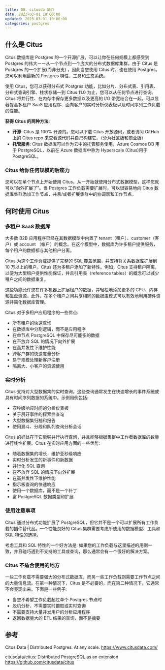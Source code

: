 ```yaml
---
title: 00. citusdb 简介
date: 2023-03-01 10:00:00
updated: 2023-03-01 10:00:00
categories: postgres
---
```


## 什么是 Citus

Citus 数据库是 Postgres 的一个开源扩展，可以让你在任何规模上都感受到 Postgres 的伟大ーー从一个节点到一个庞大的分布式数据库集群。由于 Citus 是 Postgres 的一个扩展(而非分支) ，因此当您使用 Citus 时，也在使用 Postgres。您可以利用最新的 Postgres 特性、工具和生态系统。

使用 Citus，您可以获得分布式 Postgres 功能，比如分片、分布式表、引用表、分布式查询引擎、柱状存储—到 Citus 11.0 为止，您可以从任何节点进行查询。Citus 将并行性、在内存中保存更多数据以及更高的 I/O 带宽结合在一起，可以显著提高多租户 SaaS 应用程序、面向客户的实时分析仪表板以及时间序列工作负载的性能。

**获得 Citus 的两种方法:**

* **开源**: Citus 是 100% 开源的。您可以下载 Citus 开放源码，或者访问 GitHub 上的 Citus repo 来查看源代码并自己构建它。（分为社区版和商业版）
* **托管服务**: Citus 数据库可以作为云中的托管服务使用，Azure Cosmos DB 用于 PostgreSQL，以前在 Azure 数据库中称为 Hyperscale (Citus)用于 PostgreSQL。

### Citus 给你任何规模的后座力

您可以在单个节点上开始使用 Citus，从一开始就使用分布式数据模型，这样您就可以“向外扩展了”。当 Postgres 工作负载需要扩展时，可以很容易地向 Citus 数据库集群添加工作节点，并且/或者扩展集群中的协调器和工作节点。

## 何时使用 Citus

### 多租户 SaaS 数据库

大多数 B2B 应用程序已经在其数据模型中内置了 tenant（租户）、customer（客户）或 account （帐户）的概念。在这个模型中，数据库为许多租户提供服务，每个租户的数据都与其他租户分离。

Citus 为这个工作负载提供了完整的 SQL 覆盖范围，并支持将关系数据库扩展到 10 万以上的租户。Citus 还为多租户添加了新特性。例如，Citus 支持租户隔离，以便为大型租户提供性能保证，并且引用表（reference tables）的概念可以减少租户之间的数据重复。

这些功能允许您在许多机器上扩展租户的数据，并轻松地添加更多的 CPU、内存和磁盘资源。此外，在多个租户之间共享相同的数据库模式可以有效地利用硬件资源并简化数据库管理。

Citus 对于多租户应用程序的一些优点:

* 所有租户的快速查询
* 在数据库中分割逻辑，而不是应用程序
* 在单节点 PostgreSQL 中保存尽可能多的数据
* 在不放弃 SQL 的情况下向外扩展
* 在高并发性下维护性能
* 跨客户群的快速度量分析
* 易于规模处理新客户注册
* 隔离大、小客户的资源使用

### 实时分析

Citus 支持对大型数据集的实时查询。这些查询通常发生在快速增长的事件系统或具有时间序列数据的系统中。示例用例包括:

* 亚秒级响应时间的分析仪表板
* 关于展开事件的探索性查询
* 大型数据集归档和报告
* 使用漏斗、分段和队列查询分析会话

Citus 的好处在于它能够并行执行查询，并且能够根据集群中工作者数据库的数量进行线性扩展。Citus 在实时应用方面的一些优势:

* 随着数据集的增长，维护亚秒级响应
* 实时分析发生的新事件和新数据
* 并行化 SQL 查询
* 在不放弃 SQL 的情况下向外扩展
* 在高并发性下维护性能
* 指示板查询的快速响应
* 使用一个数据库，而不是一个补丁
* 富 PostgreSQL 数据类型和扩展

### 使用注意事项

Citus 通过分布式功能扩展了 PostgreSQL，但它并不是一个可以扩展所有工作负载的插件替代品。一个性能良好的 Citus 集群需要考虑所使用的数据模型、工具和 SQL 特性的选择。

考虑工具和 SQL 特性的一个好方法是: 如果您的工作负载与这里描述的用例一致，并且碰巧遇到不支持的工具或查询，那么通常会有一个很好的解决方案。

### Citus 不适合使用的地方

一些工作负载不需要强大的分布式数据库，而另一些工作负载则需要工作节点之间的大量信息流。在第一种情况下，Citus 是不必要的，而在第二种情况下，它通常不会表现出来。下面是一些例子:

* 当您不希望工作负载超过单个 Postgres 节点时
* 脱机分析，不需要实时摄取或实时查询
* 不需要支持大量并发用户的分析应用程序
* 返回数据量大的 ETL 结果的查询，而不是摘要

## 参考

Citus Data | Distributed Postgres. At any scale.
<https://www.citusdata.com/>

citusdata/citus: Distributed PostgreSQL as an extension
<https://github.com/citusdata/citus>

